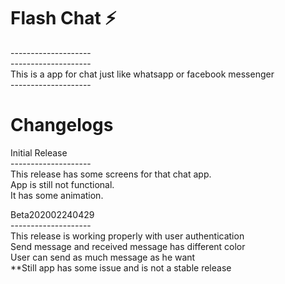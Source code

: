 # Flash Chat ⚡️</br>
--------------------</br>
--------------------</br>
This is a app for chat just like whatsapp or facebook messenger</br>
--------------------</hr>
# Changelogs</hr>

Initial Release</br>
--------------------</br>
This release has some screens for that chat app.</br>
App is still not functional.</br>
It has some animation.</br>

Beta202002240429</br>
--------------------</br>
This release is working properly with user authentication</br>
Send message and received message has different color</br>
User can send as much message as he want</br>
**Still app has some issue and is not a stable release



